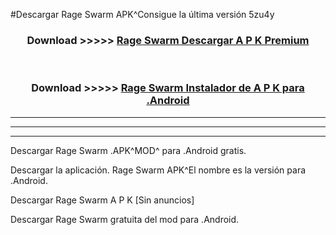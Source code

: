 #Descargar Rage Swarm  APK^Consigue la última versión 5zu4y



<div align="center">
<h3>Download >>>>> <a href="https://es-sites.web.app/?es= Rage Swarm ">Rage Swarm  Descargar A P K Premium</a></h3><br>

<h3>Download >>>>> <a href="https://es-sites.web.app/?es= Rage Swarm ">Rage Swarm  Instalador de A P K para .Android</a></h3>
</div>


----------------------------------------------------------

----------------------------------------------------------

----------------------------------------------------------

Descargar Rage Swarm  .APK^MOD^ para .Android gratis.

Descargar la aplicación. Rage Swarm  APK^El nombre es la versión para .Android.

Descargar Rage Swarm  A P K [Sin anuncios]

Descargar Rage Swarm  gratuita del mod para .Android.